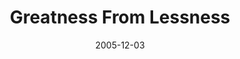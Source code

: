 ---
layout: music 
title: "Greatness From Lessness"
series: "An Unexpected Interruption of Scandalous Love"
date: 2005-12-03 
description: "Sometimes our world seems to be one giant contradiction. And Christmas is no different. It’s a time of warm family memories and fathers who don’t talk to their children. A time of being thankful for how much we have and hurt by how much we don’t. A time o"
audio: "http://www.crossroads.net/audio/2005/2005_11_An_Unexpected_Interruption_Of_Scandalous_Love/AUIOSL_01_12-04-05_Greatness_From_Lessness.mp3"
audio-duration: "35:51"
src: "http://www.crossroads.net/players/media/mediumHz/"
---